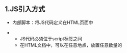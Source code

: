 ## 1.JS引入方式

- 内部脚本：将JS代码定义在HTML页面中
- - JS代码必须位于script标签之间
  - 在HTML文档中，可以在任意地点，放置任意数量的<script>
  - 一般会把脚本置于<body>元素的地步，可改善显示速度。

- 外部脚本：将JS代码定义在外部JS文件中，然后引入到HTML页面中

- - 外部JS文件中只包含JS代码，不包含<script>标签

  - <script>标签不能自闭合



## 2.输出语句

- window.alert()写入警告框
- document.write()写入HTML输出
- console.log()写入浏览器控制台



## 3.变量

- JS中可以用var关键字来声明变量，通过var声明的变量作用域较大，是全局变量，且变量名可以重复定义。
- JS是一门弱类型语言，变量可以存放不同类型的值
- 变量名需要遵循的规则：
- - 组成字符可以是任何字母、数字、下划线或者美元符号
  - 数字不能是开头
  - 建议使用驼峰命名法
- ECMAScript 6新增了let关键字来定义变量，它的用法类似于var，但是所声明的变量，只在let关键字所在的代码块内有效，且不允许重复定义。
- ECMAScript 6新增了const关键字，用来声明一个只读的常量，一旦声明，常量的值就不能更改。



## 4.数据类型

JS中分为原始类型和引用类型。

##### 原始类型：

- number：数字（整数、小数、NaN（Not a Number））
- string：字符串，单双引都可
- boolean：布尔，true，false
- null：对象为空
- undefined：当声明的变量未初始化时，该变量的默认值是undefined。



## 5.运算符

![image-20240928195401179](C:\Users\周鹏\AppData\Roaming\Typora\typora-user-images\image-20240928195401179.png)



## 6.函数

- JS中的函数通过function关键字来进行定义。
- 注意形参不需要类型，因为JS是弱类型语言，返回值也不需要类型，直接使用return就行。
- 调用：函数名（实参列表）

------



## 7.对象

### 1.Array数组

JS的Array对象用于定义数组。

```
// 定义，定义出来的数组长度可变，类型可变，可以存储不同类型的变量
var 变量名 = new Array(元素列表);
Var 变量名 = [元素列表]
// 访问
arr[索引] = 值
```

- 属性：length，设置或者返回数组中元素的数量
- 方法：forEach()，遍历数组中的每个有值的元素，并调用一次传入的函数
- 方法：push()，将新元素添加到数组的末尾，并返回新的长度
- 方法：splice()，从数组中删除元素，参数为起始下标和删除的元素个数



### 2.String

```
// String的创建方式有两种
var 变量名 = new String("-");
var 变量名 = "-";
```

- 属性：length，字符串长度
- 方法：charAt()，返回指定位置的字符
- 方法：indexOf()，检索字符串
- 方法：trim()，去除字符串两边的空格
- 方法：substring()，提取字符串中两个指定索引号之间的字符，含头不含尾



### 3.JSON

- JSON就是通过JS对象标记法书写的文本。
- 由于其语法简单，层次结构鲜明，现多用于数据载体，在网络中进行数据传输。
- JSON数据以键值对的形式存在，多个键值对之间用逗号隔开，键值对的键和值之间用冒号连接，如：{"name":"admin","age":18}
- 

#### JSON的基础语法

key必须在双引号内。

value的数据类型为数字和逻辑值、null时，不需要双引号，为字符串时，需要在双引号中，为数组时，需要在方括号内，为对象时，需要在花括号内。



#### JSON与JS对象的转化

##### JSON字符串转化为JS对象

```
var jsObject = JSON.parse(userStr);
```

##### JS对象转化为JSON字符串

```
var jsonStr = JSON.stringify(jsObject);
```



### 4.BOM

BOM是浏览器对象模型，允许JS与浏览器对话，JS将浏览器的各个组成部分封装为对象：

- Window：浏览器窗口对象
- Navigator：浏览器对象
- Screen：屏幕对象
- History：历史记录对象
- Location：地址栏对象



#### 4.1.Window

属性：

- history：对History对象的只读引用
- Location：用于窗口或框架的Location对象
- navigator：对于Navigator对象的只读引用

方法：

- alert()：显示带有一段消息和一个确认按钮的警告框。
- confirm()：显示带有一段消息以及确认按钮和取消按钮的对话框。
- setInterval()：按照指定周期（毫秒）来调用函数或计算表达式，总共两个参数，第一个参数是需要执行的函数或计算表达式，第二个是时间长短。
- setTimeout()：在指定的毫秒数后调用函数或计算表达式，参数和setInterval()一致。



### 5.DOM

DOM是文档对象模型，将标记语言的各个组成部分封装为对应的对象：

- Document：整个文档对象
- Element：元素对象
- Attribute：属性对象
- Text：文本对象
- Comment：注释对象

![image-20240929111504129](C:\Users\周鹏\AppData\Roaming\Typora\typora-user-images\image-20240929111504129.png)

JS通过DOM就可以对HTML进行操作。DOM是W3C（万维网联盟）的标准，定义访问了HTML和XML文档的标准，分为了三个不同的部分：

- 1.Core DOM - 所有文档类型的标准模型
- 2.XML DOM - XML文档的标准模型
- 3.HTML DOM - HTML 文档的标准模型
- - Image：<img>
  - Button：<input type='button'>



- Element对象可以通过Document对象获取，而Document对象是通过window对象获取的。
- Document对象中提供了以下获取Element元素对象的函数：
- - 1.根据id属性值获取，返回单个Element对象，`var h1 = document.getElementById('')`
  - 2.根据标签名获取，返回Element对象数组，`var divs = document.getElementsByTagName('div')`
  - 3.根据name属性值获取，返回Element对象数组，`var hobbys = document.getElementsByName('hobby')`
  - 4.根据class属性值获取，返回Element对象数组，`var clss = document.getElementsByClassName('cls')`

------



## 8.JS事件监听

![image-20240929132105959](C:\Users\周鹏\AppData\Roaming\Typora\typora-user-images\image-20240929132105959.png)

![image-20240929134811543](C:\Users\周鹏\AppData\Roaming\Typora\typora-user-images\image-20240929134811543.png)